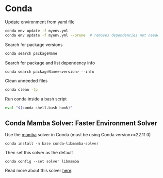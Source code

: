 # Conda

Update environment from yaml file

```bash
conda env update -f myenv.yml
conda env update -f myenv.yml --prune  # removes dependencies not needed
```

Search for package versions

```bash
conda search packageName
```

Search for package and list dependency info

```bash
conda search packageName=<version> --info
```

Clean unneeded files

```bash
conda clean -tp
```

Run conda inside a bash script

```bash
eval "$(conda shell.bash hook)"
```

## Conda Mamba Solver: Faster Environment Solver

Use the [mamba](https://conda.github.io/conda-libmamba-solver/getting-started/) solver in Conda (must be using Conda version>=22.11.0)

    conda install -n base conda-libmamba-solver

Then set this solver as the default

    conda config --set solver libmamba

Read more about this solver [here](https://conda.github.io/conda-libmamba-solver/).
